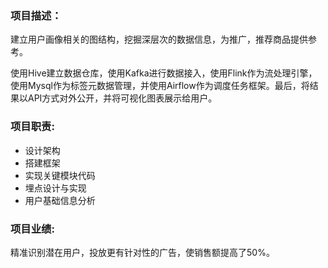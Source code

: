 ### 项目描述：
建立用户画像相关的图结构，挖掘深层次的数据信息，为推广，推荐商品提供参考。

使用Hive建立数据仓库，使用Kafka进行数据接入，使用Flink作为流处理引擎，使用Mysql作为标签元数据管理，并使用Airflow作为调度任务框架。最后，将结果以API方式对外公开，并将可视化图表展示给用户。

### 项目职责:
* 设计架构
* 搭建框架
* 实现关键模块代码
* 埋点设计与实现
* 用户基础信息分析

### 项目业绩:
精准识别潜在用户，投放更有针对性的广告，使销售额提高了50%。